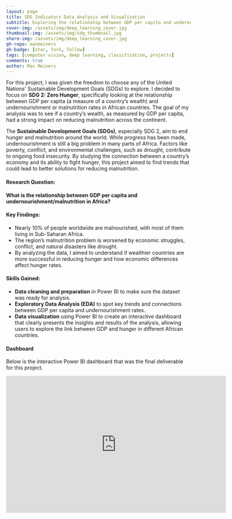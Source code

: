 ```yaml
---
layout: page
title: SDG Indicators Data Analysis and Visualization
subtitle: Exploring the relationship between GDP per capita and undernourishment in Africa
cover-img: /assets/img/deep_learning_cover.jpg
thumbnail-img: /assets/img/sdg_thumbnail.jpg
share-img: /assets/img/deep_learning_cover.jpg
gh-repo: maxmeiners
gh-badge: [star, fork, follow]
tags: [computer vision, deep learning, classification, projects]
comments: true
author: Max Meiners
---
```


<div>
  <p>For this project, I was given the freedom to choose any of the United Nations' Sustainable Development Goals (SDGs) to explore. I decided to focus on <strong>SDG 2: Zero Hunger</strong>, specifically looking at the relationship between GDP per capita (a measure of a country’s wealth) and undernourishment or malnutrition rates in African countries. The goal of my analysis was to see if a country’s wealth, as measured by GDP per capita, had a strong impact on reducing malnutrition across the continent.</p>

  <p>The <strong>Sustainable Development Goals (SDGs)</strong>, especially SDG 2, aim to end hunger and malnutrition around the world. While progress has been made, undernourishment is still a big problem in many parts of Africa. Factors like poverty, conflict, and environmental challenges, such as drought, contribute to ongoing food insecurity. By studying the connection between a country’s economy and its ability to fight hunger, this project aimed to find trends that could lead to better solutions for reducing malnutrition.</p>

  <h4>Research Question:</h4>
  <p><strong>What is the relationship between GDP per capita and undernourishment/malnutrition in Africa?</strong></p>

  <h4>Key Findings:</h4>
  <ul>
    <li>Nearly 10% of people worldwide are malnourished, with most of them living in Sub-Saharan Africa.</li>
    <li>The region’s malnutrition problem is worsened by economic struggles, conflict, and natural disasters like drought.</li>
    <li>By analyzing the data, I aimed to understand if wealthier countries are more successful in reducing hunger and how economic differences affect hunger rates.</li>
  </ul>

  <h4>Skills Gained:</h4>
  <ul>
    <li><strong>Data cleaning and preparation</strong> in Power BI to make sure the dataset was ready for analysis.</li>
    <li><strong>Exploratory Data Analysis (EDA)</strong> to spot key trends and connections between GDP per capita and undernourishment rates.</li>
    <li><strong>Data visualization</strong> using Power BI to create an interactive dashboard that clearly presents the insights and results of the analysis, allowing users to explore the link between GDP and hunger in different African countries.</li>
  </ul>

  <h4>Dashboard</h4>
  <p>Below is the interactive Power BI dashboard that was the final deliverable for this project.</p>
  <iframe title="SDGIndicatorsDashboard_MaxMeiners" width="600" height="373.5" src="https://app.powerbi.com/view?r=eyJrIjoiNWQyNDgwNTItMThiMC00MWVlLTgwMzYtNDAzMmU2ODJlODc2IiwidCI6IjBhMzM1ODliLTAwMzYtNGZlOC1hODI5LTNlZDA5MjZhZjg4NiIsImMiOjl9" frameborder="0" allowFullScreen="true"></iframe>
</div>
